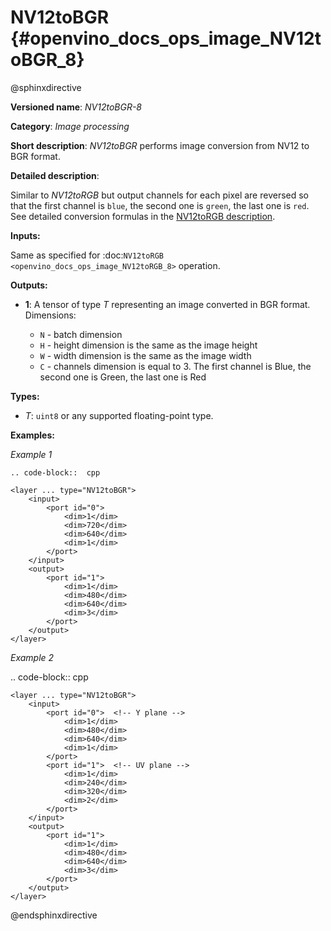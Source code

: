 # NV12toBGR {#openvino_docs_ops_image_NV12toBGR_8}

@sphinxdirective

**Versioned name**: *NV12toBGR-8*

**Category**: *Image processing*

**Short description**: *NV12toBGR* performs image conversion from NV12 to BGR format.

**Detailed description**:

Similar to *NV12toRGB* but output channels for each pixel are reversed so that the first channel is ``blue``, the second one is ``green``, the last one is ``red``.  See detailed conversion formulas in the [NV12toRGB description](NV12toRGB_8.md).

**Inputs:**

Same as specified for :doc:``NV12toRGB <openvino_docs_ops_image_NV12toRGB_8>`` operation.

**Outputs:**

* **1**: A tensor of type *T* representing an image converted in BGR format. Dimensions:

  * ``N`` - batch dimension
  * ``H`` - height dimension is the same as the image height
  * ``W`` - width dimension is the same as the image width
  * ``C`` - channels dimension is equal to 3. The first channel is Blue, the second one is Green, the last one is Red

**Types:**

* *T*: ``uint8`` or any supported floating-point type.


**Examples:**

*Example 1*

    .. code-block::  cpp

    <layer ... type="NV12toBGR">
        <input>
            <port id="0">
                <dim>1</dim>
                <dim>720</dim>
                <dim>640</dim>
                <dim>1</dim>
            </port>
        </input>
        <output>
            <port id="1">
                <dim>1</dim>
                <dim>480</dim>
                <dim>640</dim>
                <dim>3</dim>
            </port>
        </output>
    </layer>


*Example 2*

.. code-block::  cpp 

    <layer ... type="NV12toBGR">
        <input>
            <port id="0">  <!-- Y plane -->
                <dim>1</dim>
                <dim>480</dim>
                <dim>640</dim>
                <dim>1</dim>
            </port>
            <port id="1">  <!-- UV plane -->
                <dim>1</dim>
                <dim>240</dim>
                <dim>320</dim>
                <dim>2</dim>
            </port>
        </input>
        <output>
            <port id="1">
                <dim>1</dim>
                <dim>480</dim>
                <dim>640</dim>
                <dim>3</dim>
            </port>
        </output>
    </layer>

@endsphinxdirective


